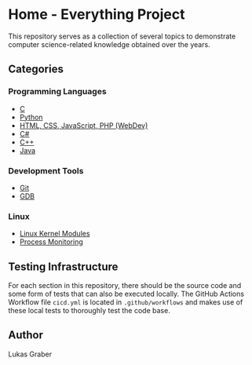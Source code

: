 # Home - Everything Project

This repository serves as a collection of several topics to demonstrate computer
science-related knowledge obtained over the years.

## Categories

### Programming Languages

- [C](lang/c)
- [Python](lang/python)
- [HTML, CSS, JavaScript, PHP (WebDev)](lang/web)
- [C#](lang/csharp)
- [C++](lang/cpp)
- [Java](lang/java)

### Development Tools

- [Git](dev_tools/git)
- [GDB](dev_tools/gdb)

### Linux

- [Linux Kernel Modules](linux/kernel_modules)
- [Process Monitoring](linux/process_monitoring)

## Testing Infrastructure

For each section in this repository, there should be the source code and some
form of tests that can also be executed locally. The GitHub Actions Workflow
file `cicd.yml` is located in `.github/workflows` and makes use of these local
tests to thoroughly test the code base.

## Author

Lukas Graber

